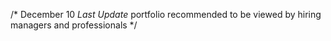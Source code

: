 /* December 10 *Last Update*
portfolio recommended to be viewed by hiring managers and professionals */
